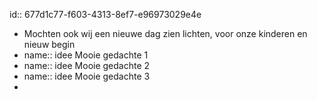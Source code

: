 id:: 677d1c77-f603-4313-8ef7-e96973029e4e

- Mochten ook wij een nieuwe dag zien lichten, voor onze kinderen en nieuw begin
- name:: idee
  Mooie gedachte 1
- name:: idee
  Mooie gedachte 2
- name:: idee
  Mooie gedachte 3
-